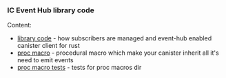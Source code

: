 ### IC Event Hub library code

Content:

* [library code](./ic-event-hub) - how subscribers are managed and event-hub enabled canister client for rust
* [proc macro](./ic-event-hub-macros) - procedural macro which make your canister inherit all it's need to emit events
* [proc macro tests](./ic-event-hub-macros-test) - tests for proc macros dir